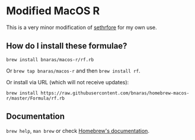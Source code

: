 # Modified MacOS R 

This is a very minor modification of
[sethrfore](https://github.com/sethrfore/homebrew-r-srf) for my own
use.

## How do I install these formulae?

`brew install bnaras/macos-r/rf.rb`

Or `brew tap bnaras/macos-r` and then `brew install rf`.

Or install via URL (which will not receive updates):

```
brew install https://raw.githubusercontent.com/bnaras/homebrew-macos-r/master/Formula/rf.rb
```

## Documentation
`brew help`, `man brew` or check [Homebrew's documentation](https://docs.brew.sh).
